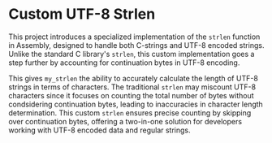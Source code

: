# Custom UTF-8 Strlen 

This project introduces a specialized implementation of the `strlen` function in Assembly, designed to handle both C-strings and UTF-8 encoded strings. Unlike the standard C library's `strlen`, this custom implementation goes a step further by accounting for continuation bytes in UTF-8 encoding.

This gives `my_strlen` the ability to accurately calculate the length of UTF-8 strings in terms of characters. The traditional `strlen` may miscount UTF-8 characters since it focuses on counting the total number of bytes without condsidering continuation bytes, leading to inaccuracies in character length determination. This custom `strlen` ensures precise counting by skipping over continuation bytes, offering a two-in-one solution for developers working with UTF-8 encoded data and regular strings.
